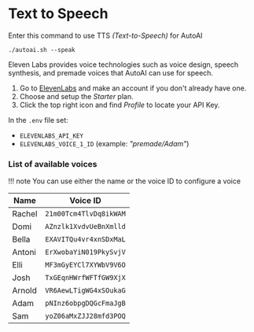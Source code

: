 # Text to Speech

Enter this command to use TTS _(Text-to-Speech)_ for AutoAI

```shell
./autoai.sh --speak
```

Eleven Labs provides voice technologies such as voice design, speech synthesis, and
premade voices that AutoAI can use for speech.

1. Go to [ElevenLabs](https://beta.elevenlabs.io/) and make an account if you don't
    already have one.
2. Choose and setup the *Starter* plan.
3. Click the top right icon and find *Profile* to locate your API Key.

In the `.env` file set:

- `ELEVENLABS_API_KEY`
- `ELEVENLABS_VOICE_1_ID` (example: _"premade/Adam"_)

### List of available voices

!!! note
    You can use either the name or the voice ID to configure a voice

| Name   | Voice ID |
| ------ | -------- |
| Rachel | `21m00Tcm4TlvDq8ikWAM` |
| Domi   | `AZnzlk1XvdvUeBnXmlld` |
| Bella  | `EXAVITQu4vr4xnSDxMaL` |
| Antoni | `ErXwobaYiN019PkySvjV` |
| Elli   | `MF3mGyEYCl7XYWbV9V6O` |
| Josh   | `TxGEqnHWrfWFTfGW9XjX` |
| Arnold | `VR6AewLTigWG4xSOukaG` |
| Adam   | `pNInz6obpgDQGcFmaJgB` |
| Sam    | `yoZ06aMxZJJ28mfd3POQ` |
